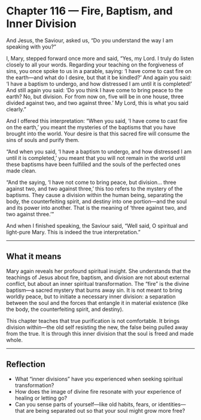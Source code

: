 # Chapter 116 — Fire, Baptism, and Inner Division

And Jesus, the Saviour, asked us, “Do you understand the way I am speaking with you?”

I, Mary, stepped forward once more and said,
“Yes, my Lord. I truly do listen closely to all your words. Regarding your teaching on the forgiveness of sins, you once spoke to us in a parable, saying: ‘I have come to cast fire on the earth—and what do I desire, but that it be kindled?’ And again you said: ‘I have a baptism to undergo, and how distressed I am until it is completed!’ And still again you said: ‘Do you think I have come to bring peace to the earth? No, but division. For from now on, five will be in one house, three divided against two, and two against three.’ My Lord, this is what you said clearly.”

And I offered this interpretation:
“When you said, ‘I have come to cast fire on the earth,’ you meant the mysteries of the baptisms that you have brought into the world. Your desire is that this sacred fire will consume the sins of souls and purify them.

“And when you said, ‘I have a baptism to undergo, and how distressed I am until it is completed,’ you meant that you will not remain in the world until these baptisms have been fulfilled and the souls of the perfected ones made clean.

“And the saying, ‘I have not come to bring peace, but division... three against two, and two against three,’ this too refers to the mystery of the baptisms. They cause a division within the human being, separating the body, the counterfeiting spirit, and destiny into one portion—and the soul and its power into another. That is the meaning of ‘three against two, and two against three.’”

And when I finished speaking, the Saviour said,
“Well said, O spiritual and light-pure Mary. This is indeed the true interpretation.”

---

## What it means

Mary again reveals her profound spiritual insight. She understands that the teachings of Jesus about fire, baptism, and division are not about external conflict, but about an inner spiritual transformation. The “fire” is the divine baptism—a sacred mystery that burns away sin. It is not meant to bring worldly peace, but to initiate a necessary inner division: a separation between the soul and the forces that entangle it in material existence (like the body, the counterfeiting spirit, and destiny).

This chapter teaches that true purification is not comfortable. It brings division within—the old self resisting the new, the false being pulled away from the true. It is through this inner division that the soul is freed and made whole.

---

## Reflection

* What “inner divisions” have you experienced when seeking spiritual transformation?
* How does the image of divine fire resonate with your experience of healing or letting go?
* Can you sense parts of yourself—like old habits, fears, or identities—that are being separated out so that your soul might grow more free?
